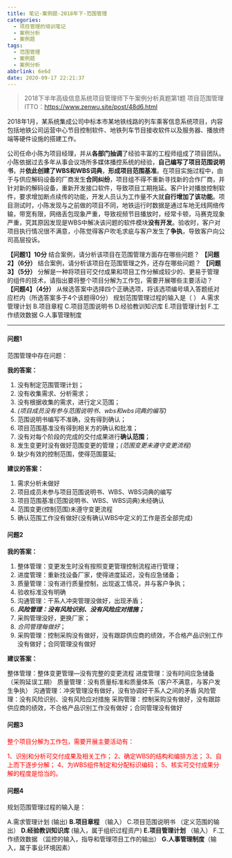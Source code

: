 ```yaml
---
title: 笔记-案例题-2018年下-范围管理
categories:
  - 项目管理的培训笔记
  - 案例分析
  - 案例题
tags:
  - 范围管理
  - 案例题
  - 案例分析
abbrlink: 6e6d
date: 2020-09-17 22:21:37
---
```



>2018下半年高级信息系统项目管理师下午案例分析真题第1题
>项目范围管理ITTO：<https://www.zenwu.site/post/48d6.html>

2018年1月，某系统集成公司中标本市某地铁线路的列车乘客信息系统项目，内容包括地铁公司运营中心节目控制软件、地铁列车节目接收软件以及服务器、播放终端等硬件设施的搭建工作。

公司任命小陈为项目经理，并从**各部门抽调**了经验丰富的工程师组成了项目团队。小陈依据过去多年从事会议场所多媒体播控系统的经验，**自己编写了项目范围说明书**，并**依此创建了WBS和WBS词典**，**形成项目范围基准**。在项目实施过程中，由于与供应解码设备的厂商发生**合同纠纷**，项目组不得不重新寻找新的合作厂商，并针对新的解码设备，重新开发接口软件，导致项目工期拖延。客户针对播放控制软件，要求增加断点续传的功能，开发人员认为工作量不大就**自行增加了该功能**。项目测试时，小陈发现与之前做的项目不同，地铁运行时数据是通过车地无线网络传输，带宽有限，网络丢包现象严重，导致视频节目播放时，经常卡顿，马赛克现象严重，究其原因发现是WBS中解决该问题的软件模块**没有开发**。验收时，客户对项目执行情况很不满意，小陈觉得客户吹毛求疵与客户发生了**争执**，导致客户向公司高层投诉。

**【问题1】10分**
结合案例，请分析该项目在范围管理方面存在哪些问题？
**【问题2】（6分）**
结合案例，请分析该项目在范围管理之外，还存在哪些问题？
**【问题3】（5分）**
分解是一种将项目可交付成果和项目工作分解成较少的、更易于管理的组件的技术，请指出要将整个项目分解为工作包，需要开展哪些主要活动？
**【问题4】（4分）**
从候选答案中选择四个正确选项，将该选项编号填入答题纸对应栏内（所选答案多于4个该题得0分）
规划范围管理过程的输入是（   ）
A.需求管理计划
B.项目章程
C.项目范围说明书
D.经验教训知识库
E.项目管理计划
F.工作绩效数据
G.人事管理制度

<!-- more -->

---

#### 问题1

范围管理中存在问题：

**我的答案：**

1. 没有制定范围管理计划；
2. 没有收集需求、分析需求；
3. 没有根据收集的需求，进行定义范围；
4. *(项目成员没有参与范围说明书、wbs和wbs词典的编写)*
5. 范围说明书编写不准确，没有得到确认；
6. 项目范围基准没有得到相关方的确认和批准；
7. 没有对每个阶段的完成的交付成果进行**确认范围**；
8. 发生变更时没有做好范围变更的管理；*(范围变更未遵守变更流程)*
9. 缺少有效的控制范围，使得范围蔓延;

**建议的答案：**

1. 需求分析未做好
2. 项目成员未参与项目范围说明书、WBS、WBS词典的编写
3. 项目范围基准(范围说明书、WBS、WBS词典)未经确认
4. 范围变更(控制范围)未遵守变更流程
5. 确认范围工作没有做好(没有确认WBS中定义的工作是否全部完成)

#### 问题2

**我的答案：**

1. 整体管理：变更发生时没有按照变更管理控制流程进行管理；
2. 进度管理：重新找设备厂家，使得进度延迟，没有应急储备；
3. 质量管理：没有进行质量控制，出现返工情况，并与客户争执；
4. 验收标准没有明确
5. 沟通管理：干系人冲突管理没做好，出现矛盾；
6. ***风险管理：没有风险识别、没有风险应对措施；***
7. 采购管理没好，更换厂家；
8. *合同管理每做好*；
9. 采购管理：控制采购没有做好，没有跟踪供应商的绩效，不合格产品识别工作没有做好；合同管理没有做好

**建议答案：**

整体管理：整体变更管理—没有完整的变更流程
进度管理：没有时间应急储备（采购延误工期）
质量管理：没有质量标准和质量体系（客户不满意，与客户发生争执）
沟通管理：冲突管理没有做好，没有协调好干系人之间的矛盾
风险管理：没有风险识别、没有风险应对措施
采购管理：控制采购没有做好，没有跟踪供应商的绩效，不合格产品识别工作没有做好；合同管理没有做好

#### 问题3

<div style='color:red'>整个项目分解为工作包，需要开展主要活动有：

1、识别和分析可交付成果及相关工作；
2、确定WBS的结构和编排方法；
3、自上而下逐步分解；
4、为WBS组件制定和分配标识编码；
5、核实可交付成果分解的程度是恰当的。
</div>

#### 问题4

规划范围管理过程的输入是：

A.需求管理计划 (输出)
**B.项目章程** （输入）
C.项目范围说明书 （定义范围的输出）
**D.经验教训知识库** (输入，属于组织过程资产)
**E.项目管理计划** （输入）
F.工作绩效数据 （监控的输入，指导和管理项目工作的输出）
**G.人事管理制度**（输入，属于事业环境因素）
